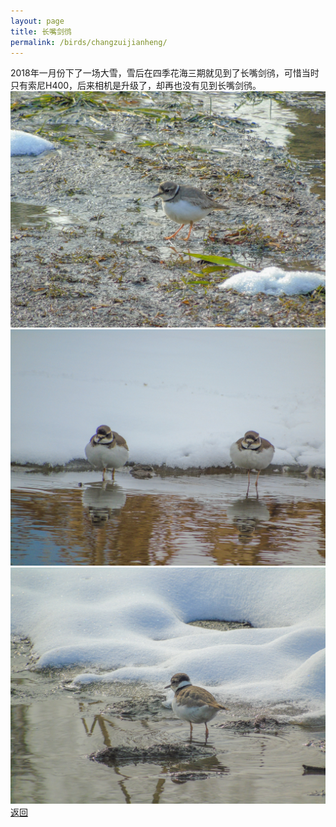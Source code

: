 ```yaml
---
layout: page
title: 长嘴剑鸻
permalink: /birds/changzuijianheng/
---
```

2018年一月份下了一场大雪，雪后在四季花海三期就见到了长嘴剑鸻，可惜当时只有索尼H400，后来相机是升级了，却再也没有见到长嘴剑鸻。
![](../picture/长嘴剑鸻/DSC01857.jpg)
![](../picture/长嘴剑鸻/DSC02113.jpg)
![](../picture/长嘴剑鸻/DSC02382.jpg)
[返回](../../)

